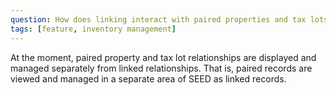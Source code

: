 ```yaml
---
question: How does linking interact with paired properties and tax lots?
tags: [feature, inventory management]
---
```

At the moment, paired property and tax lot relationships are displayed and managed separately from linked relationships. That is, paired records are viewed and managed in a separate area of SEED as linked records.
